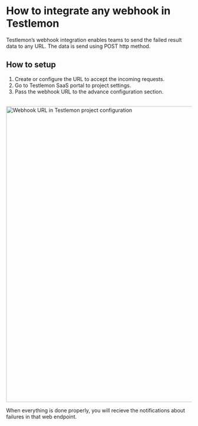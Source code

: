 # How to integrate any webhook in Testlemon

Testlemon’s webhook integration enables teams to send the failed result data to any URL. The data is send using POST http method.

## How to setup

1. Create or configure the URL to accept the incoming requests.
2. Go to Testlemon SaaS portal to project settings.
3. Pass the webhook URL to the advance configuration section.
<br/>
<img src="/images/integrations/webhook/webhook-1.png" alt="Webhook URL in Testlemon project configuration" width="800"/>

When everything is done properly, you will recieve the notifications about failures in that web endpoint.